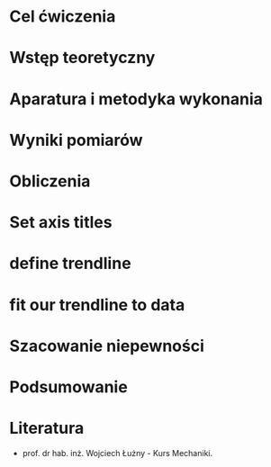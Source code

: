 # Cel ćwiczenia

# Wstęp teoretyczny

# Aparatura i metodyka wykonania

# Wyniki pomiarów


# Obliczenia

# Set axis titles

# define trendline

# fit our trendline to data

# Szacowanie niepewności

# Podsumowanie

# Literatura

- prof. dr hab. inż. Wojciech Łużny - Kurs Mechaniki.

